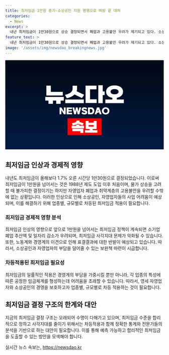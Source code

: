 ```yaml
---
title: 최저임금 1만원 중기·소상공인 지원 병행으로 벼랑 끝 대처
categories:
  - News
excerpt: >
  내년 최저임금이 1만30원으로 상승 결정되면서 폐업과 고용불안 우려가 제기되고 있다. 소상공인과 자영업자들의 비명이 터져 나오며, 사업체 폐업 및 일자리 감소 우려가 커지고 있다. 경제 전반의 다양한 통계와 전문가들의 분석을 기반으로 최저임금을 결정하는 것이 필요하며, 업종별, 규모별로 차등 적용하는 방안이 필요하다. 현재 결정체계의 한계가 드러나면서 대안 모색이 필요하다는 목소리가 제기되고 있다.
feature_text: >
  내년 최저임금이 1만30원으로 상승 결정되면서 폐업과 고용불안 우려가 제기되고 있다. 소상공인과 자영업자들의 비명이 터져 나오며, 사업체 폐업 및 일자리 감소 우려가 커지고 있다. 경제 전반의 다양한 통계와 전문가들의 분석을 기반으로 최저임금을 결정하는 것이 필요하며, 업종별, 규모별로 차등 적용하는 방안이 필요하다. 현재 결정체계의 한계가 드러나면서 대안 모색이 필요하다는 목소리가 제기되고 있다.
image: '/assets/img/newsdao_breakingnews.jpg'
---
```


<p><img src="/assets/img/newsdao_breakingnews.jpg" alt="implanttips 속보" /></p>

<h2 data-ke-size="size26">최저임금 인상과 경제적 영향</h2>

<p data-ke-size="size16">내년도 최저임금이 올해보다 1.7% 오른 시간당 1만30원으로 결정되었습니다. 이로써 최저임금이 1만원을 넘어서는 것은 1988년 제도 도입 이후 처음이며, 물가 상승을 고려할 때 불가피한 결정이기는 하지만 자영업자 폐업과 취약계층의 고용불안을 우려할 수밖에 없는 상황입니다. 이러한 인상으로 인해 소상공인, 자영업자들의 사업 어려움이 예상되며, 이를 해결하기 위해 업종별, 규모별로 차등된 최저임금 적용이 필요합니다. </p>

<h3 data-ke-size="size24">최저임금 경제적 영향 분석</h3>

<p data-ke-size="size16">최저임금 인상의 영향으로 앞으로 1만원을 넘어서는 최저임금 정책이 계속되면 소기업 폐업 추산액 및 일자리 감소가 우려되며, 최저임금 사각지대 문제가 악화될 수 있습니다. 또한, 노동계와 경영계의 이견으로 인해 표결결과에 대한 반발이 예상되고 있습니다. 따라서, 소상공인과 자영업자의 부담을 덜어줄 수 있는 보완책 마련이 시급합니다.</p>

<h3 data-ke-size="size24">차등적용된 최저임금 필요성</h3>

<p data-ke-size="size16">최저임금의 일률적인 적용은 경영계의 부담을 가중시킬 뿐만 아니라, 각 업종의 특성에 따른 공정한 임금체계를 형성하는데 어려움을 초래할 수 있습니다. 따라서, 영세 자영업자와 소상공인의 경영을 보호하고자 업종별, 규모별로 차등 적용하는 것이 필요합니다.</p>

<h2 data-ke-size="size26">최저임금 결정 구조의 한계와 대안</h2>

<p data-ke-size="size16">지금의 최저임금 결정 구조는 오래되어 수명이 다해가고 있으며, 최저임금 수준을 합리적으로 정하고 사각지대를 줄이기 위해서는 차등적용과 함께 정확한 통계와 전문가들의 분석을 기반으로 하는 대안이 필요합니다. 이를 통해 예측 가능하고 합리적인 최저임금을 도출할 수 있는 방안을 모색해야 합니다.</p>
실시간 뉴스 속보는, <a href="https://newsdao.kr" rel="dofollow">https://newsdao.kr</a>


